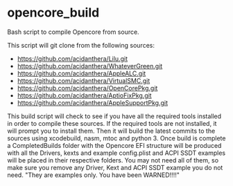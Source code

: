 # opencore_build
Bash script to compile Opencore from source.

This script will git clone from the following sources:
- https://github.com/acidanthera/Lilu.git
- https://github.com/acidanthera/WhateverGreen.git
- https://github.com/acidanthera/AppleALC.git
- https://github.com/acidanthera/VirtualSMC.git
- https://github.com/acidanthera/OpenCorePkg.git
- https://github.com/acidanthera/AptioFixPkg.git
- https://github.com/acidanthera/AppleSupportPkg.git

This build script will check to see if you have all the required tools installed in order to compile these sources. If the required tools are not installed, it will prompt you to install them. Then it will build the latest commits to the sources using xcodebuild, nasm, mtoc and python 3. Once build is complete a CompletedBuilds folder with the Opencore EFI structure will be produced with all the Drivers, kexts and example config.plist and ACPI SSDT examples will be placed in their respective folders. You may not need all of them, so make sure you remove any Driver, Kext and ACPI SSDT example you do not need. "They are examples only. You have been WARNED!!!!" 
